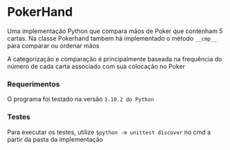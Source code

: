 # PokerHand
Uma implementação Python que compara mãos de Poker que contenham 5 cartas. Na classe Pokerhand tambem há implementado o método `__cmp__` para comparar ou ordenar mãos

A categorização e comparação é principalmente baseada na frequência do número de cada carta associado com sua colocação no Poker

### Requerimentos
O programa foi testado na versão `3.10.2 do Python` 

### Testes
Para executar os testes, utilize `$python -m unittest discover` no cmd a partir da pasta da implementação
